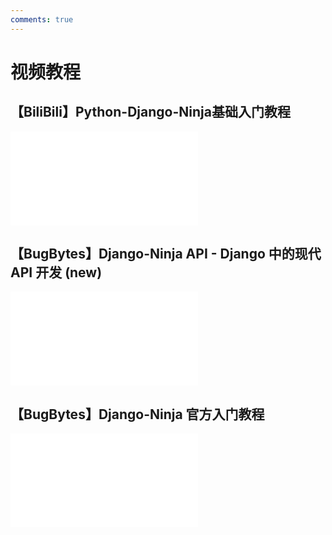 ```yaml
---
comments: true
---
```

# 视频教程

## 【BiliBili】Python-Django-Ninja基础入门教程

<iframe src="//player.bilibili.com/player.html?isOutside=true&aid=561581278&bvid=BV1ie4y1v7qD&cid=863164903&p=1" scrolling="no" border="0" frameborder="no" framespacing="0" allowfullscreen="true"></iframe>


## 【BugBytes】Django-Ninja API - Django 中的现代 API 开发 (new)

<iframe src="//player.bilibili.com/player.html?isOutside=true&aid=835628357&bvid=BV1pg4y1r7EQ&cid=1391821433&p=1" scrolling="no" border="0" frameborder="no" framespacing="0" allowfullscreen="true"></iframe>

## 【BugBytes】Django-Ninja 官方入门教程

<iframe src="//player.bilibili.com/player.html?isOutside=true&aid=593071906&bvid=BV18q4y1y7By&cid=480312150&p=1" scrolling="no" border="0" frameborder="no" framespacing="0" allowfullscreen="true"></iframe>